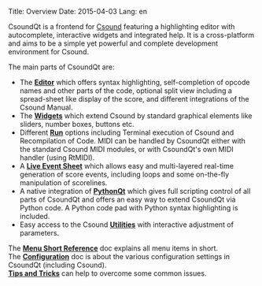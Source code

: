 Title: Overview
Date: 2015-04-03
Lang: en

CsoundQt is a frontend for [Csound](http:csound.github.io) featuring a highlighting editor with autocomplete, interactive widgets and integrated help. It is a cross-platform and aims to be a simple yet powerful and complete development environment for Csound. 

The main parts of CsoundQt are:

+ The [**Editor**](editor.html) which offers syntax highlighting, self-completion of opcode names and other parts of the code, optional split view including a spread-sheet like display of the score, and different integrations of the Csound Manual.  
+ The [**Widgets**](widgets.html) which extend Csound by standard graphical elements like sliders, number boxes, buttons etc.  
+ Different [**Run**](run.html) options including Terminal execution of Csound and Recompilation of Code. MIDI can be handled by CsoundQt either with the standard Csound MIDI modules, or with CsoundQt's own MIDI handler (using RtMIDI).  
+ A [**Live Event Sheet**](live-event-sheet.html) which allows easy and multi-layered real-time generation of score events, including loops and some on-the-fly manipulation of scorelines.  
+ A native integration of [**PythonQt**](python.html) which gives full scripting control of all parts of CsoundQt and offers an easy way to extend CsoundQt via Python code. A Python code pad with Python syntax highlighting is included.  
+ Easy access to the Csound [**Utilities**](utilities.html) with interactive adjustment of parameters.

The [**Menu Short Reference**](csoundqt-menus.html) doc explains all menu items in short.  
The [**Configuration**](configuring-csoundqt.html) doc is about the various configuration settings in CsoundQt (including Csound).  
[**Tips and Tricks**](tips-and-tricks.html) can help to overcome some common issues.
